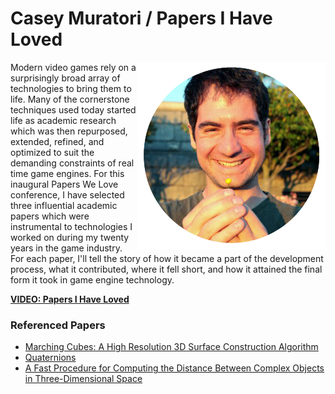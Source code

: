 # Casey Muratori / Papers I Have Loved

<img src="../assets/CaseyMuratori.png" align="right">

Modern video games rely on a surprisingly broad array of technologies to bring them to life. Many of the cornerstone techniques used today started life as academic research which was then repurposed, extended, refined, and optimized to suit the demanding constraints of real time game engines. For this inaugural Papers We Love conference, I have selected three influential academic papers which were instrumental to technologies I worked on during my twenty years in the game industry. For each paper, I'll tell the story of how it became a part of the development process, what it contributed, where it fell short, and how it attained the final form it took in game engine technology.

**[VIDEO: Papers I Have Loved](https://goo.gl/fT8aGN)**

### Referenced Papers

- [Marching Cubes: A High Resolution 3D Surface Construction Algorithm](https://people.eecs.berkeley.edu/~sequin/CS285/PAPERS/Lorensen_Cline.pdf)
- [Quaternions](http://www.cs.ucr.edu/~vbz/resources/quatut.pdf)
- [A Fast Procedure for Computing the Distance Between Complex Objects in Three-Dimensional Space](https://graphics.stanford.edu/courses/cs448b-00-winter/papers/gilbert.pdf)

